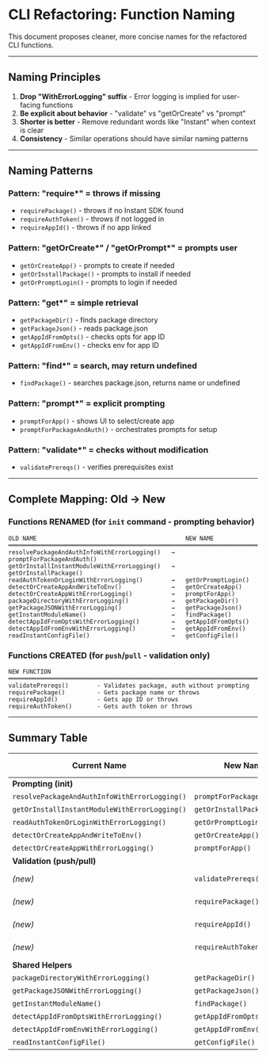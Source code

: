 # CLI Refactoring: Function Naming

This document proposes cleaner, more concise names for the refactored CLI functions.

---

## Naming Principles

1. **Drop "WithErrorLogging" suffix** - Error logging is implied for user-facing functions
2. **Be explicit about behavior** - "validate" vs "getOrCreate" vs "prompt"
3. **Shorter is better** - Remove redundant words like "Instant" when context is clear
4. **Consistency** - Similar operations should have similar naming patterns

---

## Naming Patterns

### Pattern: "require*" = throws if missing
- `requirePackage()` - throws if no Instant SDK found
- `requireAuthToken()` - throws if not logged in
- `requireAppId()` - throws if no app linked

### Pattern: "getOrCreate*" / "getOrPrompt*" = prompts user
- `getOrCreateApp()` - prompts to create if needed
- `getOrInstallPackage()` - prompts to install if needed
- `getOrPromptLogin()` - prompts to login if needed

### Pattern: "get*" = simple retrieval
- `getPackageDir()` - finds package directory
- `getPackageJson()` - reads package.json
- `getAppIdFromOpts()` - checks opts for app ID
- `getAppIdFromEnv()` - checks env for app ID

### Pattern: "find*" = search, may return undefined
- `findPackage()` - searches package.json, returns name or undefined

### Pattern: "prompt*" = explicit prompting
- `promptForApp()` - shows UI to select/create app
- `promptForPackageAndAuth()` - orchestrates prompts for setup

### Pattern: "validate*" = checks without modification
- `validatePrereqs()` - verifies prerequisites exist

---

## Complete Mapping: Old → New

### Functions RENAMED (for `init` command - prompting behavior)

```
OLD NAME                                          NEW NAME
════════════════════════════════════════════════════════════════════════════
resolvePackageAndAuthInfoWithErrorLogging()   →   promptForPackageAndAuth()
getOrInstallInstantModuleWithErrorLogging()   →   getOrInstallPackage()
readAuthTokenOrLoginWithErrorLogging()        →   getOrPromptLogin()
detectOrCreateAppAndWriteToEnv()              →   getOrCreateApp()
detectOrCreateAppWithErrorLogging()           →   promptForApp()
packageDirectoryWithErrorLogging()            →   getPackageDir()
getPackageJSONWithErrorLogging()              →   getPackageJson()
getInstantModuleName()                        →   findPackage()
detectAppIdFromOptsWithErrorLogging()         →   getAppIdFromOpts()
detectAppIdFromEnvWithErrorLogging()          →   getAppIdFromEnv()
readInstantConfigFile()                       →   getConfigFile()
```

### Functions CREATED (for `push`/`pull` - validation only)

```
NEW FUNCTION
════════════════════════════════════════════════════════════════════════════
validatePrereqs()        - Validates package, auth without prompting
requirePackage()         - Gets package name or throws
requireAppId()           - Gets app ID or throws
requireAuthToken()       - Gets auth token or throws
```

---

## Summary Table

| Current Name | New Name | Used By |
|--------------|----------|---------|
| **Prompting (init)** |
| `resolvePackageAndAuthInfoWithErrorLogging()` | `promptForPackageAndAuth()` | init |
| `getOrInstallInstantModuleWithErrorLogging()` | `getOrInstallPackage()` | init |
| `readAuthTokenOrLoginWithErrorLogging()` | `getOrPromptLogin()` | init |
| `detectOrCreateAppAndWriteToEnv()` | `getOrCreateApp()` | init |
| `detectOrCreateAppWithErrorLogging()` | `promptForApp()` | init |
| **Validation (push/pull)** |
| *(new)* | `validatePrereqs()` | push, pull |
| *(new)* | `requirePackage()` | push, pull |
| *(new)* | `requireAppId()` | push, pull |
| *(new)* | `requireAuthToken()` | push, pull |
| **Shared Helpers** |
| `packageDirectoryWithErrorLogging()` | `getPackageDir()` | all |
| `getPackageJSONWithErrorLogging()` | `getPackageJson()` | all |
| `getInstantModuleName()` | `findPackage()` | all |
| `detectAppIdFromOptsWithErrorLogging()` | `getAppIdFromOpts()` | all |
| `detectAppIdFromEnvWithErrorLogging()` | `getAppIdFromEnv()` | all |
| `readInstantConfigFile()` | `getConfigFile()` | all |
